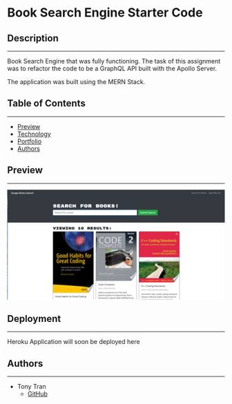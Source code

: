 # Book Search Engine Starter Code

## Description

---

Book Search Engine that was fully functioning. The task of this assignment was to refactor the code to be a GraphQL API built with the Apollo Server. 

The application was built using the MERN Stack. 

## Table of Contents

---
- [Preview](#preview)
- [Technology](#technology)
- [Portfolio](#portfolio)
- [Authors](#authors)


## Preview 

---

![Preview](assets/images/GSEPreview.png)


## Deployment

---

Heroku Application will soon be deployed here


## Authors

---

- Tony Tran
  - [GitHub](https://github.com/tonytran97)